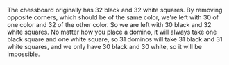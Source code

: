The chessboard originally has 32 black and 32 white squares. By removing opposite corners, which should be of the same color, we're left with 30 of one color and 32 of the other color. So we are left with 30 black and 32 white squares.
No matter how you place a domino, it will always take one black square and one white square, so 31 dominos will take 31 black and 31 white squares, and we only have 30 black and 30 white, so it will be impossible.